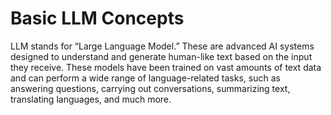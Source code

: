 # Basic LLM Concepts

LLM stands for “Large Language Model.” These are advanced AI systems designed to understand and generate human-like text based on the input they receive. These models have been trained on vast amounts of text data and can perform a wide range of language-related tasks, such as answering questions, carrying out conversations, summarizing text, translating languages, and much more.
